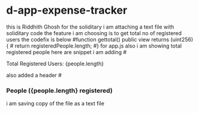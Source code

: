# d-app-expense-tracker
this is Riddhith Ghosh
for the soliditary i am attaching a text file with soliditary code
the feature i am choosing is to get total no of registered users the codefix is below
#function gettotal() public view returns (uint256) {
     #   return registeredPeople.length;
    #}
    for app.js also i am showing total registered people
    here are snippet i am adding
    #<p>Total Registered Users: {people.length}</p>
    also added a header
    #<h3>People ({people.length} registered)</h3>
    i am saving copy of the file as a text file
   
